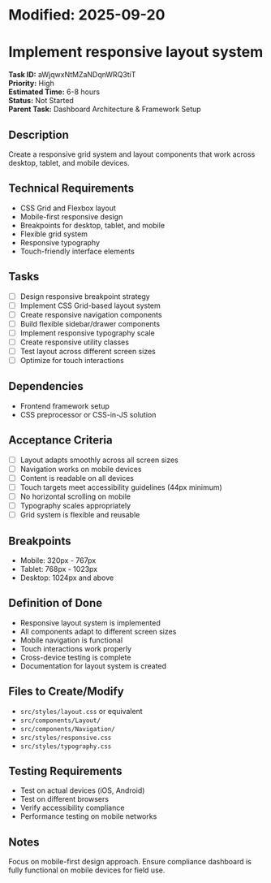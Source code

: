 # Modified: 2025-09-20

# Implement responsive layout system

**Task ID:** aWjqwxNtMZaNDqnWRQ3tiT  
**Priority:** High  
**Estimated Time:** 6-8 hours  
**Status:** Not Started  
**Parent Task:** Dashboard Architecture & Framework Setup

## Description
Create a responsive grid system and layout components that work across desktop, tablet, and mobile devices.

## Technical Requirements
- CSS Grid and Flexbox layout
- Mobile-first responsive design
- Breakpoints for desktop, tablet, and mobile
- Flexible grid system
- Responsive typography
- Touch-friendly interface elements

## Tasks
- [ ] Design responsive breakpoint strategy
- [ ] Implement CSS Grid-based layout system
- [ ] Create responsive navigation components
- [ ] Build flexible sidebar/drawer components
- [ ] Implement responsive typography scale
- [ ] Create responsive utility classes
- [ ] Test layout across different screen sizes
- [ ] Optimize for touch interactions

## Dependencies
- Frontend framework setup
- CSS preprocessor or CSS-in-JS solution

## Acceptance Criteria
- [ ] Layout adapts smoothly across all screen sizes
- [ ] Navigation works on mobile devices
- [ ] Content is readable on all devices
- [ ] Touch targets meet accessibility guidelines (44px minimum)
- [ ] No horizontal scrolling on mobile
- [ ] Typography scales appropriately
- [ ] Grid system is flexible and reusable

## Breakpoints
- Mobile: 320px - 767px
- Tablet: 768px - 1023px
- Desktop: 1024px and above

## Definition of Done
- Responsive layout system is implemented
- All components adapt to different screen sizes
- Mobile navigation is functional
- Touch interactions work properly
- Cross-device testing is complete
- Documentation for layout system is created

## Files to Create/Modify
- `src/styles/layout.css` or equivalent
- `src/components/Layout/`
- `src/components/Navigation/`
- `src/styles/responsive.css`
- `src/styles/typography.css`

## Testing Requirements
- Test on actual devices (iOS, Android)
- Test on different browsers
- Verify accessibility compliance
- Performance testing on mobile networks

## Notes
Focus on mobile-first design approach. Ensure compliance dashboard is fully functional on mobile devices for field use.
